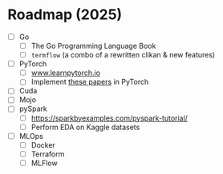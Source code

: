 # Roadmap (2025)

- [ ] Go
    - [ ] The Go Programming Language Book
    - [ ] `termflow` (a combo of a rewritten clikan & new features)
- [ ] PyTorch
    - [ ] www.learnpytorch.io
    - [ ] Implement [these papers](https://x.com/romitheguru/status/1874656226224570541) in PyTorch
- [ ] Cuda
- [ ] Mojo
- [ ] pySpark
    - [ ] https://sparkbyexamples.com/pyspark-tutorial/
    - [ ] Perform EDA on Kaggle datasets
- [ ] MLOps
    - [ ] Docker
    - [ ] Terraform
    - [ ] MLFlow
